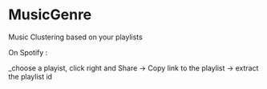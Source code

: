 # MusicGenre
Music Clustering based on your playlists

On Spotify : 

_choose a playist, click right and Share -> Copy link to the playlist -> extract the playlist id


